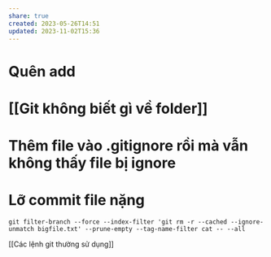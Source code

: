 ```yaml
---
share: true
created: 2023-05-26T14:51
updated: 2023-11-02T15:36
---
```

# Quên add

# [[Git không biết gì về folder]]

# Thêm file vào  .gitignore rồi mà vẫn không thấy file bị ignore

# Lỡ commit file nặng
```
git filter-branch --force --index-filter 'git rm -r --cached --ignore-unmatch bigfile.txt' --prune-empty --tag-name-filter cat -- --all
```

[[Các lệnh git thường sử dụng]]
